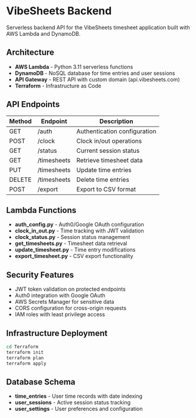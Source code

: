 # VibeSheets Backend

Serverless backend API for the VibeSheets timesheet application built with AWS Lambda and DynamoDB.

## Architecture

- **AWS Lambda** - Python 3.11 serverless functions
- **DynamoDB** - NoSQL database for time entries and user sessions
- **API Gateway** - REST API with custom domain (api.vibesheets.com)
- **Terraform** - Infrastructure as Code

## API Endpoints

| Method | Endpoint | Description |
|--------|----------|-------------|
| GET | /auth | Authentication configuration |
| POST | /clock | Clock in/out operations |
| GET | /status | Current session status |
| GET | /timesheets | Retrieve timesheet data |
| PUT | /timesheets | Update time entries |
| DELETE | /timesheets | Delete time entries |
| POST | /export | Export to CSV format |

## Lambda Functions

- **auth_config.py** - Auth0/Google OAuth configuration
- **clock_in_out.py** - Time tracking with JWT validation
- **clock_status.py** - Session status management
- **get_timesheets.py** - Timesheet data retrieval
- **update_timesheet.py** - Time entry modifications
- **export_timesheet.py** - CSV export functionality

## Security Features

- JWT token validation on protected endpoints
- Auth0 integration with Google OAuth
- AWS Secrets Manager for sensitive data
- CORS configuration for cross-origin requests
- IAM roles with least privilege access

## Infrastructure Deployment

```bash
cd Terraform
terraform init
terraform plan
terraform apply
```

## Database Schema

- **time_entries** - User time records with date indexing
- **user_sessions** - Active session status tracking
- **user_settings** - User preferences and configuration
